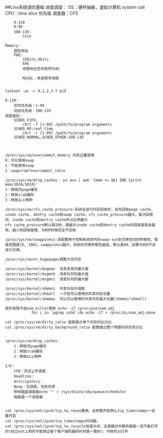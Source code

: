 ##Linx系统调优基础
</pre>
进度调度：
    OS：硬件抽象，虚拟计算机
        system call
    CPU：time slice
        优先级
        调度器：CFS
        
        0-139
        0-99
        100-139：
            nice

    Memory：
        虚拟地址
        PAE:
            32bits,4bits
            64G
            线程地址空间依然为4G
            
            MySQL：单进程多线程


    taskset -pc -c 0,1,2,3-7 pid

    0-139：
        实时优先级：1-99
        动态优先级：100-139
    调度类别：
        SCHED_FIFO,
            chrt -f [1-99] /path/to/program arguments
        SCHED_RR:real-time
            chrt -r [1-99] /path/to/program arguments
        SCHED_NORMAL,SCHED_OTHER:100-139



    /proc/sys/vm/overcommit_memory 内存过量使用
    0：可以使用swap
    1：不能使用swap
    2：swap+ram*overcommit_ratio

	/proc/sys/vm/drop_caches： ps aux | awk '{mem += $6} END {print mem/1024/1024}'
    1：释放页page缓存
    2：释放slab缓存
    3：释放以上两种

	/proc/sys/vm/vfs_cache_pressure:系统在进行内存回收时，会先回收page cache, inode cache, dentry cache和swap cache。vfs_cache_pressure越大，每次回收时，inode cache和dentry cache所占比例越大
	vfs_cache_pressure默认是100，值越大inode cache和dentry cache的回收速度会越快，越小则回收越慢，为0的时候完全不回收

	/proc/sys/vm/swappiness:该配置用于控制系统将内存swap out到交换空间的积极性，取值范围是[0, 100]。swappiness越大，系统的交换积极性越高，默认是60，如果为0则不会进行交换。

    /proc/sys/vm/nr_hugepages调整大页内存

    /proc/sys/kernel/msgmax  消息信息的最大值
    /proc/sys/kernel/msgmnb  消息队列的最大值
    /proc/sys/kernel/msgmni  消息队列的最大数
    
    /proc/sys/kernel/shmmni  共享内存片段数
    /proc/sys/kernel/shmall  一次性可以使用的共享内存总量
    /proc/sys/kernel/shmmax  可以可以使用的共享内存最大总量(shmmni*shmall)

    保护进程不收oom_killer使用 echo -17 /proc/pid/oom_adj
                for i in `pgrep sshd`;do echo -17 > /proc/$i/oom_adj;done 

    cat /proc/sys/vm/dirty_ratio 脏数据占单个内存的比分比
    cat /proc/sys/vm/dirty_background_ratio 脏数据占整个物理内存的百分比


    /proc/sys/vm/drop_caches： 
        1：释放页page缓存
        2：释放slab缓存
        3：释放以上两种

    I/O：
        CFQ：完全公平调度
        Deadline：
        Anticipatory：
        Noop：无调度，先到先得
        修改磁盘调度器echo "" > /sys/block/sda/queue/scheduler
        每磁盘一个调度器

	
    cat /proc/sys/net/ipv4/tcp_tw_reuse重用，此参数开启那么tcp_timestamps一定要开启
	cat /proc/sys/net/ipv4/tcp_timestamps时间戳，
	cat /proc/sys/net/ipv4/tcp_tw_recycle快速关闭，在直接对外服务器是一定不能打开的(经过net上网的不能保证每个客户端机器的时间是一致的)，内网可以打开
</pre>